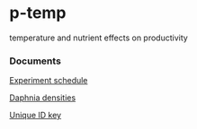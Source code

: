 # p-temp
temperature and nutrient effects on productivity

### Documents

[Experiment schedule](https://docs.google.com/spreadsheets/d/1N39WazSOI1MwCgxlQtFRjEsyxo3v4xB1Cw4YITfxUd8/edit?usp=sharing)


[Daphnia densities](https://docs.google.com/spreadsheets/d/1mHnTu4rFilGZHkr_A5TG2oz9oiLXAwwxwwIC2sG8hk8/edit?usp=sharing)


[Unique ID key](https://docs.google.com/spreadsheets/d/1VI5I_3JtJC2vc0bWRiJs1pzNv4acn9raWgH449TgLos/edit?usp=sharing)



